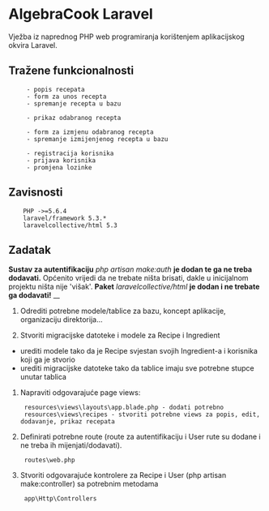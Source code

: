 # AlgebraCook Laravel

Vježba iz naprednog PHP web programiranja korištenjem aplikacijskog okvira Laravel.

## Tražene funkcionalnosti

		 - popis recepata
		 - form za unos recepta
		 - spremanje recepta u bazu
		 
		 - prikaz odabranog recepta
		 
		 - form za izmjenu odabranog recepta
		 - spremanje izmijenjenog recepta u bazu
		 
		 - registracija korisnika
		 - prijava korisnika
		 - promjena lozinke


		 
## Zavisnosti

        PHP ->=5.6.4
        laravel/framework 5.3.*
        laravelcollective/html 5.3



## Zadatak
__Sustav za autentifikaciju__ _php artisan make:auth_ __je dodan te ga ne treba dodavati.__
Općenito vrijedi da ne trebate ništa brisati, dakle u inicijalnom projektu ništa nije 'višak'.
__Paket__ _laravelcollective/html_ __je dodan i ne trebate ga dodavati!__
__

1. Odrediti potrebne modele/tablice za bazu, koncept aplikacije, organizaciju direktorija...

1. Stvoriti migracijske datoteke i modele za Recipe i Ingredient
 * urediti modele tako da je Recipe svjestan svojih Ingredient-a i korisnika koji ga je stvorio
 * urediti migracijske datoteke tako da tablice imaju sve potrebne stupce unutar tablica

1. Napraviti odgovarajuće page views:
		
		resources\views\layouts\app.blade.php - dodati potrebno
		resources\views\recipes - stvoriti potrebne views za popis, edit, dodavanje, prikaz recepata

		
1. Definirati potrebne route (route za autentifikaciju i User rute su dodane i ne treba ih mijenjati/dodavati).
		
		routes\web.php

		
1. Stvoriti odgovarajuće kontrolere za Recipe i User (php artisan make:controller) sa potrebnim metodama
		
		app\Http\Controllers

		